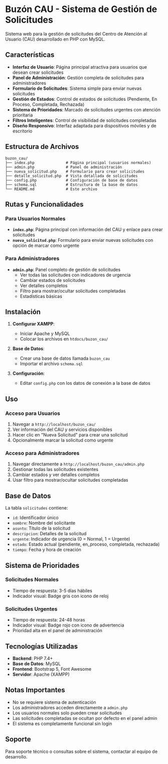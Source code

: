 # Buzón CAU - Sistema de Gestión de Solicitudes

Sistema web para la gestión de solicitudes del Centro de Atención al Usuario (CAU) desarrollado en PHP con MySQL.

## Características

- **Interfaz de Usuario**: Página principal atractiva para usuarios que desean crear solicitudes
- **Panel de Administración**: Gestión completa de solicitudes para administradores
- **Formulario de Solicitudes**: Sistema simple para enviar nuevas solicitudes
- **Gestión de Estados**: Control de estados de solicitudes (Pendiente, En Proceso, Completada, Rechazada)
- **Sistema de Prioridades**: Marcado de solicitudes urgentes con atención prioritaria
- **Filtros Inteligentes**: Control de visibilidad de solicitudes completadas
- **Diseño Responsivo**: Interfaz adaptada para dispositivos móviles y de escritorio

## Estructura de Archivos

```
buzon_cau/
├── index.php              # Página principal (usuarios normales)
├── admin.php              # Panel de administración
├── nueva_solicitud.php    # Formulario para crear solicitudes
├── detalle_solicitud.php  # Vista detallada de solicitudes
├── config.php             # Configuración de base de datos
├── schema.sql             # Estructura de la base de datos
└── README.md              # Este archivo
```

## Rutas y Funcionalidades

### Para Usuarios Normales
- **`index.php`**: Página principal con información del CAU y enlace para crear solicitudes
- **`nueva_solicitud.php`**: Formulario para enviar nuevas solicitudes con opción de marcar como urgente

### Para Administradores
- **`admin.php`**: Panel completo de gestión de solicitudes
  - Ver todas las solicitudes con indicadores de urgencia
  - Cambiar estados de solicitudes
  - Ver detalles completos
  - Filtro para mostrar/ocultar solicitudes completadas
  - Estadísticas básicas

## Instalación

1. **Configurar XAMPP**:
   - Iniciar Apache y MySQL
   - Colocar los archivos en `htdocs/buzon_cau/`

2. **Base de Datos**:
   - Crear una base de datos llamada `buzon_cau`
   - Importar el archivo `schema.sql`

3. **Configuración**:
   - Editar `config.php` con los datos de conexión a la base de datos

## Uso

### Acceso para Usuarios
1. Navegar a `http://localhost/buzon_cau/`
2. Ver información del CAU y servicios disponibles
3. Hacer clic en "Nueva Solicitud" para crear una solicitud
4. Opcionalmente marcar la solicitud como urgente

### Acceso para Administradores
1. Navegar directamente a `http://localhost/buzon_cau/admin.php`
2. Gestionar todas las solicitudes existentes
3. Cambiar estados y ver detalles completos
4. Usar filtro para mostrar/ocultar solicitudes completadas

## Base de Datos

La tabla `solicitudes` contiene:
- `id`: Identificador único
- `nombre`: Nombre del solicitante
- `asunto`: Título de la solicitud
- `descripcion`: Detalles de la solicitud
- `urgente`: Indicador de urgencia (0 = Normal, 1 = Urgente)
- `estado`: Estado actual (pendiente, en_proceso, completada, rechazada)
- `tiempo`: Fecha y hora de creación

## Sistema de Prioridades

### Solicitudes Normales
- Tiempo de respuesta: 3-5 días hábiles
- Indicador visual: Badge gris con icono de reloj

### Solicitudes Urgentes
- Tiempo de respuesta: 24-48 horas
- Indicador visual: Badge rojo con icono de advertencia
- Prioridad alta en el panel de administración

## Tecnologías Utilizadas

- **Backend**: PHP 7.4+
- **Base de Datos**: MySQL
- **Frontend**: Bootstrap 5, Font Awesome
- **Servidor**: Apache (XAMPP)

## Notas Importantes

- No se requiere sistema de autenticación
- Los administradores acceden directamente a `admin.php`
- Los usuarios normales solo pueden crear solicitudes
- Las solicitudes completadas se ocultan por defecto en el panel admin
- El sistema es completamente funcional sin login

## Soporte

Para soporte técnico o consultas sobre el sistema, contactar al equipo de desarrollo. 